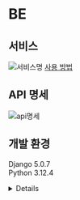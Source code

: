 # BE
## 서비스
![서비스명](https://i.postimg.cc/52qCFQhj/image.png)
[사용 방법](https://github.com/LikeLion12-Hackathon-Ppusher/Frontend/blob/main/README.md)
## API 명세
![api명세](https://i.postimg.cc/8PkBDSsq/image.png)
## 개발 환경
Django 5.0.7  
Python 3.12.4
<details>
  asgiref==3.8.1<br>
  bcrypt==4.2.0<br>
  certifi==2024.7.4<br>
  cffi==1.16.0  <br>
  charset-normalizer==3.3.2  <br>
  cryptography==43.0.0  <br>
  django-allauth==0.63.6  <br>
  django-cors-headers==4.4.0  <br>
  djangorestframework==3.15.2  <br>
  djangorestframework-simplejwt==5.3.1  <br>
  idna==3.7  <br>
  mysqlclient==2.2.4  <br>
  paramiko==3.4.0  <br>
  pycparser==2.22  <br>
  PyJWT==2.8.0  <br>
  PyNaCl==1.5.0  <br>
  requests==2.32.3  <br>
  setuptools==72.1.0  <br>
  sshtunnel==0.4.0  <br>
  sqlparse==0.5.1  <br>
  urllib3==2.2.2  <br>
  wheel==0.43.0  <br>
</details>
